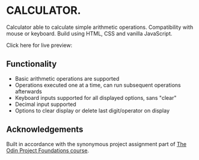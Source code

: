 # CALCULATOR.

Calculator able to calculate simple arithmetic operations.
Compatibility with mouse or keyboard.
Build using HTML, CSS and vanilla JavaScript.

Click here for live preview:


## Functionality
- Basic arithmetic operations are supported
- Operations executed one at a time, can run subsequent operations afterwards
- Keyboard inputs supported for all displayed options, sans "clear"
- Decimal input supported
- Options to clear display or delete last digit/operator on display

## Acknowledgements
Built in accordance with the synonymous project assignment part of [The Odin Project Foundations course](https://www.theodinproject.com/lessons/foundations-calculator).